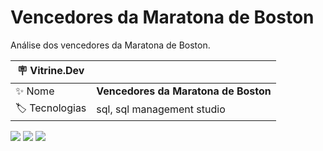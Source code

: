   # Vencedores da Maratona de Boston

Análise dos vencedores da Maratona de Boston.

| :placard: Vitrine.Dev |     |
| -------------  | --- |
| :sparkles: Nome        | **Vencedores da Maratona de Boston**
| :label: Tecnologias | sql, sql management studio

<!-- Inserir imagem com a #vitrinedev ao final do link -->
![](https://i.imgur.com/wC7tuuU.png#vitrinedev)
![](https://i.imgur.com/10Wqd1b.png)
![](https://i.imgur.com/NhfIzFk.png)
